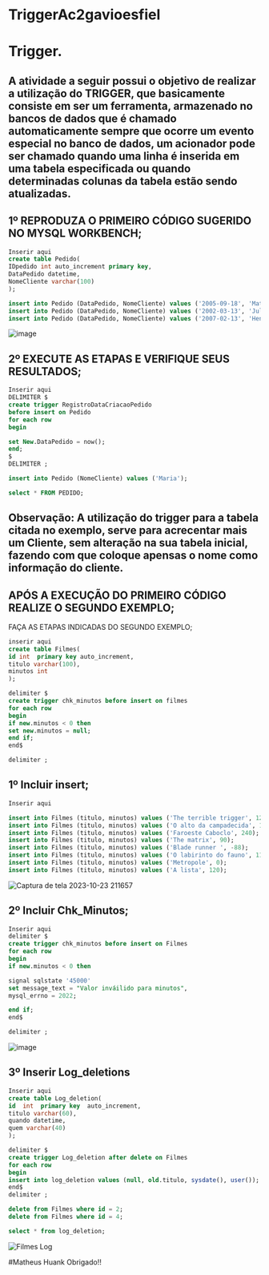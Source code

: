 # TriggerAc2gavioesfiel
# Trigger.
## A atividade a seguir possui o objetivo de realizar a utilização do TRIGGER, que basicamente consiste em ser um ferramenta, armazenado no bancos de dados que é chamado automaticamente sempre que ocorre um evento especial no banco de dados, um acionador pode ser chamado quando uma linha é inserida em uma tabela especificada ou quando determinadas colunas da tabela estão sendo atualizadas.

## 1º REPRODUZA O PRIMEIRO CÓDIGO SUGERIDO NO MYSQL WORKBENCH; 
```SQL
Inserir aqui
create table Pedido(
IDpedido int auto_increment primary key,
DataPedido datetime,
NomeCliente varchar(100)
);

insert into Pedido (DataPedido, NomeCliente) values ('2005-09-18', 'Matheus');
insert into Pedido (DataPedido, NomeCliente) values ('2002-03-13', 'Julio');
insert into Pedido (DataPedido, NomeCliente) values ('2007-02-13', 'Henrique');
```
![image](https://github.com/huankzera/TriggerAc2gavioesfiel/assets/126423433/1fceb437-ffb4-4909-a83f-2da2cd794b3d)


## 2º EXECUTE AS ETAPAS E VERIFIQUE SEUS RESULTADOS; 
```SQL
Inserir aqui
DELIMITER $
create trigger RegistroDataCriacaoPedido
before insert on Pedido
for each row 
begin 

set New.DataPedido = now();
end;
$
DELIMITER ;

insert into Pedido (NomeCliente) values ('Maria');

select * FROM PEDIDO; 
```


## Observação: A utilização do trigger para a tabela citada no exemplo, serve para acrecentar mais um Cliente, sem alteração na sua tabela inicial, fazendo com que coloque apensas o nome como informação do cliente. 


## APÓS A EXECUÇÃO DO PRIMEIRO CÓDIGO REALIZE O SEGUNDO EXEMPLO;
FAÇA AS ETAPAS INDICADAS DO SEGUNDO EXEMPLO;

```SQL
inserir aqui
create table Filmes(
id int  primary key auto_increment,
titulo varchar(100),
minutos int 
); 

delimiter $ 
create trigger chk_minutos before insert on filmes 
for each row 
begin
if new.minutos < 0 then 
set new.minutos = null;
end if;
end$

delimiter ;
```
## 1º Incluir insert;
```SQL
Inserir aqui

insert into Filmes (titulo, minutos) values ('The terrible trigger', 120);
insert into Filmes (titulo, minutos) values ('O alto da campadecida', 135);
insert into Filmes (titulo, minutos) values ('Faroeste Caboclo', 240);
insert into Filmes (titulo, minutos) values ('The matrix', 90);
insert into Filmes (titulo, minutos) values ('Blade runner ', -88);
insert into Filmes (titulo, minutos) values ('O labirinto do fauno', 110);
insert into Filmes (titulo, minutos) values ('Metropole', 0);
insert into Filmes (titulo, minutos) values ('A lista', 120);
```
![Captura de tela 2023-10-23 211657](https://github.com/WanderleiJullia/Trigger./assets/144744092/2189cf6a-9f30-4f38-8337-c8e86270a6c1)


## 2º Incluir Chk_Minutos; 
```SQL
Inserir aqui
delimiter $ 
create trigger chk_minutos before insert on Filmes
for each row 
begin
if new.minutos < 0 then 

signal sqlstate '45000'
set message_text = "Valor inváilido para minutos", 
mysql_errno = 2022; 

end if;
end$ 

delimiter ;
```
![image](https://github.com/WanderleiJullia/Trigger./assets/144744092/20dbdce9-a5c2-4347-9ed8-ae3d7e33f430)

## 3º Inserir Log_deletions 
```SQL
Inserir aqui
create table Log_deletion(
id  int  primary key  auto_increment,
titulo varchar(60),
quando datetime,
quem varchar(40)
);

delimiter $ 
create trigger Log_deletion after delete on Filmes 
for each row 
begin
insert into log_deletion values (null, old.titulo, sysdate(), user());
end$ 
delimiter ; 

delete from Filmes where id = 2;
delete from Filmes where id = 4;

select * from log_deletion;
```
![Filmes Log ](https://github.com/WanderleiJullia/Trigger./assets/144744092/fa96b0f5-b6ac-405b-8902-68136a35955a)



#Matheus Huank
Obrigado!! 
